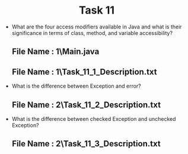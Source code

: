 <h1 align="center">
  Task 11
</h1> 

* What are the four access modifiers available in Java and what is their significance in terms of class, method, and variable accessibility?
  ## File Name : 1\Main.java
  ## File Name : 1\Task_11_1_Description.txt
  
 
* What is the difference between Exception and error? 
  ## File Name : 2\Task_11_2_Description.txt
  
* What is the difference between checked Exception and unchecked Exception? 
  ## File Name : 2\Task_11_3_Description.txt
  
